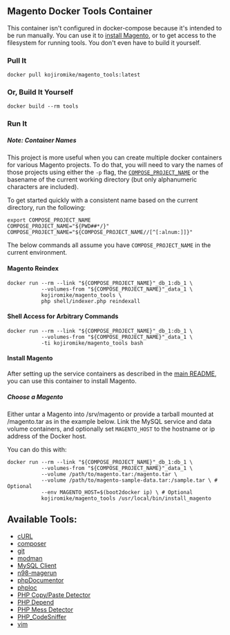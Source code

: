 ## Magento Docker Tools Container

This container isn't configured in docker-compose because it's intended to be run manually. You can use it to [install Magento](#installing-magento), or to get access to the filesystem for running tools. You don't even have to build it yourself.

### Pull It

    docker pull kojiromike/magento_tools:latest

### Or, Build It Yourself

    docker build --rm tools

### Run It

##### Note: Container Names

This project is more useful when you can create multiple docker containers for various Magento projects. To do that, you will need to vary the names of those projects using either the `-p` flag, the [`COMPOSE_PROJECT_NAME`](http://docs.docker.com/compose/cli/#compose95project95name) or the basename of the current working directory (but only alphanumeric characters are included).

To get started quickly with a consistent name based on the current directory, run the following:

    export COMPOSE_PROJECT_NAME
    COMPOSE_PROJECT_NAME="${PWD##*/}"
    COMPOSE_PROJECT_NAME="${COMPOSE_PROJECT_NAME//[^[:alnum:]]}"

The below commands all assume you have `COMPOSE_PROJECT_NAME` in the current environment.

#### Magento Reindex

    docker run --rm --link "${COMPOSE_PROJECT_NAME}"_db_1:db_1 \
               --volumes-from "${COMPOSE_PROJECT_NAME}"_data_1 \
               kojiromike/magento_tools \
               php shell/indexer.php reindexall

#### Shell Access for Arbitrary Commands

    docker run --rm --link "${COMPOSE_PROJECT_NAME}"_db_1:db_1 \
               --volumes-from "${COMPOSE_PROJECT_NAME}"_data_1 \
               -ti kojiromike/magento_tools bash

#### Install Magento

After setting up the service containers as described in the [main README](https://github.com/kojiromike/docker-magento/blob/master/README.md), you can use this container to install Magento.

##### Choose a Magento

Either untar a Magento into /srv/magento or provide a tarball mounted at /magento.tar as in the example below. Link the MySQL service and data volume containers, and optionally set `MAGENTO_HOST` to the hostname or ip address of the Docker host.

You can do this with:

    docker run --rm --link "${COMPOSE_PROJECT_NAME}"_db_1:db_1 \
               --volumes-from "${COMPOSE_PROJECT_NAME}"_data_1 \
               --volume /path/to/magento.tar:/magento.tar \
               --volume /path/to/magento-sample-data.tar:/sample.tar \ # Optional
               --env MAGENTO_HOST=$(boot2docker ip) \ # Optional
               kojiromike/magento_tools /usr/local/bin/install_magento

## Available Tools:

- [cURL](http://curl.haxx.se/)
- [composer](https://getcomposer.org/)
- [git](http://git-scm.com/)
- [modman](https://github.com/colinmollenhour/modman)
- [MySQL Client](http://dev.mysql.com/doc/refman/5.6/en/programs-client.html)
- [n98-magerun](https://github.com/netz98/n98-magerun)
- [phpDocumentor](http://www.phpdoc.org/)
- [phploc](https://github.com/sebastianbergmann/phploc)
- [PHP Copy/Paste Detector](https://github.com/sebastianbergmann/phpcpd)
- [PHP Depend](http://pdepend.org/)
- [PHP Mess Detector](http://phpmd.org/)
- [PHP\_CodeSniffer](https://github.com/squizlabs/PHP_CodeSniffer)
- [vim](http://www.vim.org/about.php)
